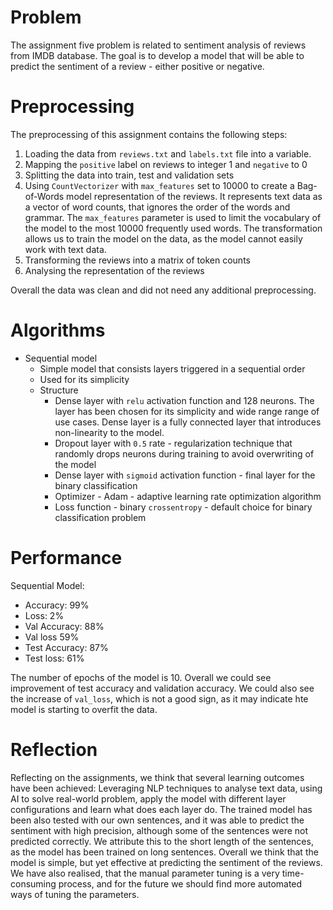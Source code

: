 # Problem
The assignment five problem is related to sentiment analysis of reviews from IMDB database. The goal is to develop a model
that will be able to predict the sentiment of a review - either positive or negative.

# Preprocessing
The preprocessing of this assignment contains the following steps:
1. Loading the data from `reviews.txt` and `labels.txt` file into a variable.
2. Mapping the `positive` label on reviews to integer 1 and `negative` to 0
3. Splitting the data into train, test and validation sets
4. Using `CountVectorizer` with `max_features` set to 10000 to create a Bag-of-Words model representation of the reviews.
It represents text data as a vector of word counts, that ignores the order of the words and grammar. The `max_features` parameter
is used to limit the vocabulary of the model to the most 10000 frequently used words. The transformation allows us to
train the model on the data, as the model cannot easily work with text data.
5. Transforming the reviews into a matrix of token counts
6. Analysing the representation of the reviews

Overall the data was clean and did not need any additional preprocessing.

# Algorithms
* Sequential model
  * Simple model that consists layers triggered in a sequential order
  * Used for its simplicity
  * Structure
    * Dense layer with `relu` activation function and 128 neurons. The layer has been chosen for its simplicity and wide range
      range of use cases. Dense layer is a fully connected layer that introduces non-linearity to the model.
    * Dropout layer with `0.5` rate - regularization technique that randomly drops neurons during training to avoid overwriting of the model 
    * Dense layer with `sigmoid` activation function - final layer for the binary classification
    * Optimizer - Adam - adaptive learning rate optimization algorithm
    * Loss function - binary `crossentropy` - default choice for binary classification problem

# Performance
Sequential Model: 
* Accuracy: 99%
* Loss: 2%
* Val Accuracy: 88%
* Val loss 59%
* Test Accuracy: 87%
* Test loss: 61%

The number of epochs of the model is 10. Overall we could see improvement of test accuracy and validation accuracy.
We could also see the increase of `val_loss`, which is not a good sign, as it may indicate hte model is starting to overfit
the data. 

# Reflection
Reflecting on the assignments, we think that several learning outcomes have been achieved: Leveraging NLP techniques to
analyse text data, using AI to solve real-world problem, apply the model with different layer configurations and learn what does each layer do.
The trained model has been also tested with our own sentences, and it was able to predict the sentiment with high precision,
although some of the sentences were not predicted correctly. We attribute this to the short length of the sentences, as the model
has been trained on long sentences. Overall we think that the model is simple, but yet effective at predicting the sentiment
of the reviews. We have also realised, that the manual parameter tuning is a very time-consuming process, and for the future
we should find more automated ways of tuning the parameters.

